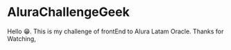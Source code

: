 # AluraChallengeGeek
Hello 😁. This is my challenge of frontEnd to Alura Latam Oracle. Thanks for Watching,
